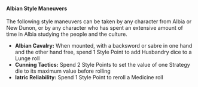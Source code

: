 #### Albian Style Maneuvers

The following style maneuvers can be taken by any character from Albia
or New Dunon, or by any character who has spent an extensive amount of
time in Albia studying the people and the culture.

- **Albian Cavalry:** When mounted, with a backsword or sabre in one hand and the other hand free, spend 1 Style Point to add Husbandry dice to a Lunge roll
- **Cunning Tactics:** Spend 2 Style Points to set the value of one Strategy die to its maximum value before rolling
- **Iatric Reliability:** Spend 1 Style Point to reroll a Medicine roll

